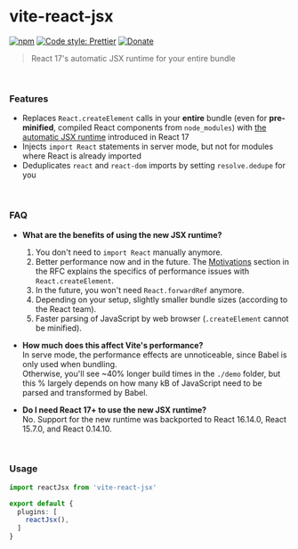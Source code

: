 # vite-react-jsx

[![npm](https://img.shields.io/npm/v/vite-react-jsx.svg)](https://www.npmjs.com/package/vite-react-jsx)
[![Code style: Prettier](https://img.shields.io/badge/code_style-prettier-ff69b4.svg)](https://github.com/prettier/prettier)
[![Donate](https://img.shields.io/badge/Donate-PayPal-green.svg)](https://paypal.me/alecdotbiz)

> React 17's automatic JSX runtime for your entire bundle 

&nbsp;

### Features

- Replaces `React.createElement` calls in your **entire** bundle (even for **pre-minified**, compiled React components from `node_modules`) with [the automatic JSX runtime](https://reactjs.org/blog/2020/09/22/introducing-the-new-jsx-transform.html) introduced in React 17
- Injects `import React` statements in server mode, but not for modules where React is already imported
- Deduplicates `react` and `react-dom` imports by setting `resolve.dedupe` for you

&nbsp;

### FAQ

- **What are the benefits of using the new JSX runtime?**  
  1) You don't need to `import React` manually anymore.  
  2) Better performance now and in the future. The [Motivations](https://github.com/reactjs/rfcs/blob/createlement-rfc/text/0000-create-element-changes.md#motivation) section in the RFC explains the specifics of performance issues with `React.createElement`.  
  3) In the future, you won't need `React.forwardRef` anymore.  
  4) Depending on your setup, slightly smaller bundle sizes (according to the React team).  
  5) Faster parsing of JavaScript by web browser (`.createElement` cannot be minified).

- **How much does this affect Vite's performance?**  
  In serve mode, the performance effects are unnoticeable, since Babel is only used when bundling.  
  Otherwise, you'll see ~40% longer build times in the `./demo` folder, but this % largely depends on how many kB of JavaScript need to be parsed and transformed by Babel.

- **Do I need React 17+ to use the new JSX runtime?**  
  No. Support for the new runtime was backported to React 16.14.0, React 15.7.0, and React 0.14.10.

&nbsp;

### Usage

```ts
import reactJsx from 'vite-react-jsx'

export default {
  plugins: [
    reactJsx(),
  ]
}
```
